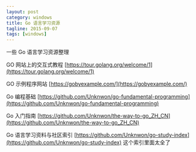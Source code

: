 ```yaml
---
layout: post
category: windows
title: Go 语言学习资源
tagline: 2015-09-07
tags: [windows]
---
```


一些 Go 语言学习资源整理

<!--more-->

GO 网站上的交互式教程 [https://tour.golang.org/welcome/1](https://tour.golang.org/welcome/1)

GO 示例程序网站 [https://gobyexample.com/](https://gobyexample.com/)

Go 编程基础 [https://github.com/Unknwon/go-fundamental-programming](https://github.com/Unknwon/go-fundamental-programming)

Go 入门指南 [https://github.com/Unknwon/the-way-to-go_ZH_CN](https://github.com/Unknwon/the-way-to-go_ZH_CN)

Go 语言学习资料与社区索引 [https://github.com/Unknwon/go-study-index](https://github.com/Unknwon/go-study-index)
这个索引里面太全了

